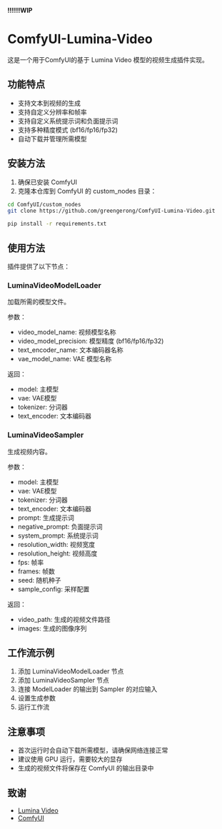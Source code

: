 **!!!!!!WIP**
# ComfyUI-Lumina-Video

这是一个用于ComfyUI的基于 Lumina Video 模型的视频生成插件实现。

## 功能特点

- 支持文本到视频的生成
- 支持自定义分辨率和帧率
- 支持自定义系统提示词和负面提示词
- 支持多种精度模式 (bf16/fp16/fp32)
- 自动下载并管理所需模型

## 安装方法

1. 确保已安装 ComfyUI
2. 克隆本仓库到 ComfyUI 的 custom_nodes 目录：
```bash
cd ComfyUI/custom_nodes
git clone https://github.com/greengerong/ComfyUI-Lumina-Video.git

pip install -r requirements.txt
```

## 使用方法

插件提供了以下节点：

### LuminaVideoModelLoader
加载所需的模型文件。

参数：
- video_model_name: 视频模型名称
- video_model_precision: 模型精度 (bf16/fp16/fp32)
- text_encoder_name: 文本编码器名称
- vae_model_name: VAE 模型名称

返回：
- model: 主模型
- vae: VAE模型
- tokenizer: 分词器
- text_encoder: 文本编码器

### LuminaVideoSampler
生成视频内容。

参数：
- model: 主模型
- vae: VAE模型
- tokenizer: 分词器
- text_encoder: 文本编码器
- prompt: 生成提示词
- negative_prompt: 负面提示词
- system_prompt: 系统提示词
- resolution_width: 视频宽度
- resolution_height: 视频高度
- fps: 帧率
- frames: 帧数
- seed: 随机种子
- sample_config: 采样配置

返回：
- video_path: 生成的视频文件路径
- images: 生成的图像序列

## 工作流示例

1. 添加 LuminaVideoModelLoader 节点
2. 添加 LuminaVideoSampler 节点
3. 连接 ModelLoader 的输出到 Sampler 的对应输入
4. 设置生成参数
5. 运行工作流

## 注意事项
- 首次运行时会自动下载所需模型，请确保网络连接正常
- 建议使用 GPU 运行，需要较大的显存
- 生成的视频文件将保存在 ComfyUI 的输出目录中

## 致谢

- [Lumina Video](https://github.com/Alpha-VLLM/Lumina-Video)
- [ComfyUI](https://github.com/comfyanonymous/ComfyUI)
